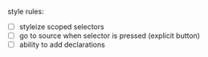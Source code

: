 style rules:
  - [ ] styleize scoped selectors
  - [ ] go to source when selector is pressed (explicit button)
  - [ ] ability to add declarations